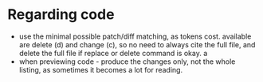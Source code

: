 # Regarding code  

* use the minimal possible patch/diff matching, as tokens cost. available are delete (d) and change (c), so no need to always cite the full file, and delete the full file if replace or delete command is okay. a
* when previewing code - produce the changes only, not the whole listing, as sometimes it becomes a lot for reading.